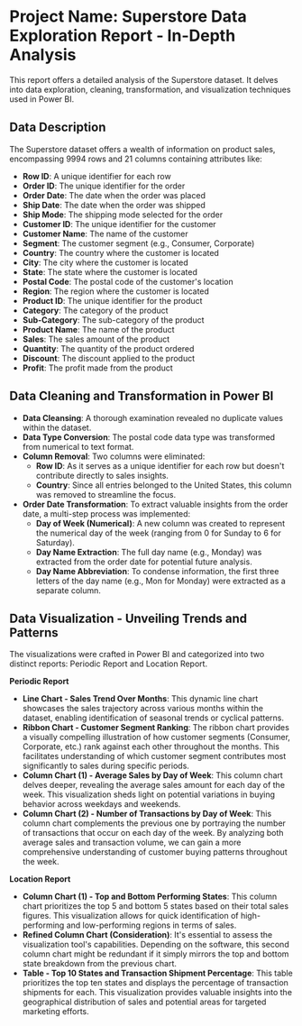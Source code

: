 # Project Name: Superstore Data Exploration Report - In-Depth Analysis
This report offers a detailed analysis of the Superstore dataset. It delves into data exploration, cleaning, transformation, and visualization techniques used in Power BI.

## Data Description
The Superstore dataset offers a wealth of information on product sales, encompassing 9994 rows and 21 columns containing attributes like:

- **Row ID**: A unique identifier for each row
- **Order ID**: The unique identifier for the order
- **Order Date**: The date when the order was placed
- **Ship Date**: The date when the order was shipped
- **Ship Mode**: The shipping mode selected for the order
- **Customer ID**: The unique identifier for the customer
- **Customer Name**: The name of the customer
- **Segment**: The customer segment (e.g., Consumer, Corporate)
- **Country**: The country where the customer is located
- **City**: The city where the customer is located
- **State**: The state where the customer is located
- **Postal Code**: The postal code of the customer's location
- **Region**: The region where the customer is located
- **Product ID**: The unique identifier for the product
- **Category**: The category of the product
- **Sub-Category**: The sub-category of the product
- **Product Name**: The name of the product
- **Sales**: The sales amount of the product
- **Quantity**: The quantity of the product ordered
- **Discount**: The discount applied to the product
- **Profit**: The profit made from the product




## Data Cleaning and Transformation in Power BI
- **Data Cleansing**: A thorough examination revealed no duplicate values within the dataset.
- **Data Type Conversion**: The postal code data type was transformed from numerical to text format.
- **Column Removal**: Two columns were eliminated:
  - **Row ID**: As it serves as a unique identifier for each row but doesn't contribute directly to sales insights.
  - **Country**: Since all entries belonged to the United States, this column was removed to streamline the focus.
- **Order Date Transformation**: To extract valuable insights from the order date, a multi-step process was implemented:
  - **Day of Week (Numerical)**: A new column was created to represent the numerical day of the week (ranging from 0 for Sunday to 6 for Saturday).
  - **Day Name Extraction**: The full day name (e.g., Monday) was extracted from the order date for potential future analysis.
  - **Day Name Abbreviation**: To condense information, the first three letters of the day name (e.g., Mon for Monday) were extracted as a separate column.

## Data Visualization - Unveiling Trends and Patterns
The visualizations were  crafted in Power BI and categorized into two distinct reports: Periodic Report and Location Report.

**Periodic Report**
- **Line Chart - Sales Trend Over Months**: This dynamic line chart showcases the sales trajectory across various months within the dataset, enabling identification of seasonal trends or cyclical patterns.
- **Ribbon Chart - Customer Segment Ranking**: The ribbon chart provides a visually compelling illustration of how customer segments (Consumer, Corporate, etc.) rank against each other throughout the months. This facilitates understanding of which customer segment contributes most significantly to sales during specific periods.
- **Column Chart (1) - Average Sales by Day of Week**: This column chart delves deeper, revealing the average sales amount for each day of the week. This visualization sheds light on potential variations in buying behavior across weekdays and weekends.
- **Column Chart (2) - Number of Transactions by Day of Week**: This column chart complements the previous one by portraying the number of transactions that occur on each day of the week. By analyzing both average sales and transaction volume, we can gain a more comprehensive understanding of customer buying patterns throughout the week.

**Location Report**
- **Column Chart (1) - Top and Bottom Performing States**: This column chart prioritizes the top 5 and bottom 5 states based on their total sales figures. This visualization allows for quick identification of high-performing and low-performing regions in terms of sales.
- **Refined Column Chart (Consideration)**: It's essential to assess the visualization tool's capabilities. Depending on the software, this second column chart might be redundant if it simply mirrors the top and bottom state breakdown from the previous chart.
- **Table - Top 10 States and Transaction Shipment Percentage**: This table prioritizes the top ten states and displays the percentage of transaction shipments for each. This visualization provides valuable insights into the geographical distribution of sales and potential areas for targeted marketing efforts.





